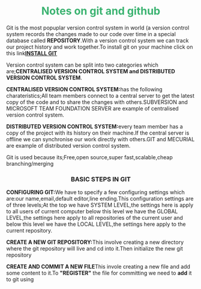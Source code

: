 <center><h1 style="color:MediumSeaGreen;">Notes on git and github</h1></center>
<p>Git is the most popuplar version control system in world (a version control system records the changes made to our code over time in a special database called <b>REPOSITORY</b>.With a version control system we can track our project history and work together.To install git on your machine click on this link<a href="git scm.com download/"><b>INSTALL GIT</b></a></p>
<p>Version control system can be split into two categories which are;<b>CENTRALISED VERSION CONTROL SYSTEM and DISTRIBUTED VERSION CONTROL SYSTEM</b>.</p>
<p><b>CENTRALISED VERSION CONTROL SYSTEM:</b>has the following charateristics;All team members connect to a central server to get the latest copy of the code and to share the changes with others.SUBVERSION and MICROSOFT TEAM FOUNDATION SERVER are example of centralised version control system.</p>
<p><b>DISTRIBUTED VERSION CONTROL SYSTEM:</b>every team member has a copy of the project with its history on their machine.If the central server is offline we can synchronise our work directly with others.GIT and MECURIAL are example of distributed version control system. </p>
<p>Git is used because its;Free,open source,super fast,scalable,cheap branching/merging</p>
<center><h3>BASIC STEPS IN GIT</h3></center>
<p><b>CONFIGURING GIT:</b>We have to specify a few configuring settings which are:our name,email,default editor,line ending.This configuration settings are of three levels;At the top we have SYSTEM LEVEL,the settings here is apply to all users of current computer below this level we have the GLOBAL LEVEL,the settings here apply to all repositories of the current user and below this level we have the LOCAL LEVEL,the settings here apply to the current repository.</p>
<p><b>CREATE A NEW GIT REPOSITORY:</b>This involve creating a new directory where the git repository will live and cd into it.Then initialize the new git repository</p>
<p><b>CREATE AND COMMIT A NEW FILE</b>This invole creating a new file and add some content to it.To <b>"REGISTER"</b> the file for committing we need to <b>add</b> it to git using</p>